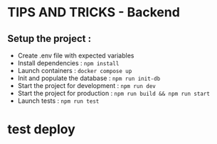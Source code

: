 # TIPS AND TRICKS - Backend

## Setup the project :

- Create .env file with expected variables
- Install dependencies : ``npm install``
- Launch containers : ``docker compose up``
- Init and populate the database : ``npm run init-db``
- Start the project for development : ``npm run dev``
- Start the project for production : ``npm run build && npm run start``
- Launch tests : ``npm run test``

# test deploy
